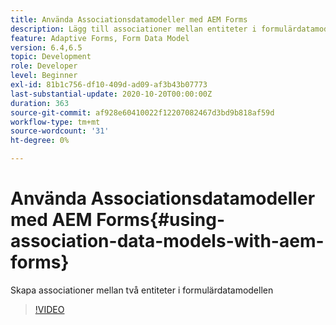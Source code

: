 ```yaml
---
title: Använda Associationsdatamodeller med AEM Forms
description: Lägg till associationer mellan entiteter i formulärdatamodellen
feature: Adaptive Forms, Form Data Model
version: 6.4,6.5
topic: Development
role: Developer
level: Beginner
exl-id: 81b1c756-df10-409d-ad09-af3b43b07773
last-substantial-update: 2020-10-20T00:00:00Z
duration: 363
source-git-commit: af928e60410022f12207082467d3bd9b818af59d
workflow-type: tm+mt
source-wordcount: '31'
ht-degree: 0%

---
```


# Använda Associationsdatamodeller med AEM Forms{#using-association-data-models-with-aem-forms}

Skapa associationer mellan två entiteter i formulärdatamodellen

>[!VIDEO](https://video.tv.adobe.com/v/17737?quality=12&learn=on)
